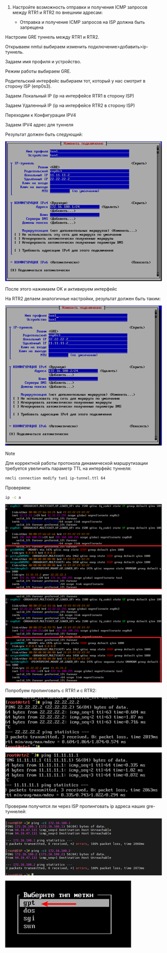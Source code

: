 1. Настройте возможность отправки и получения ICMP запросов между RTR1 и RTR2 по внешним адресам:

   - Отправка и получение ICMP запросов на ISP должна быть запрещена

Настроим GRE туннель между RTR1 и RTR2.

Открываем nmtui выбираем изменить подключение>добавить>ip-туннель. 

Задаем имя профиля и устройство. 

Режим работы выбираем GRE. 

Родительский интерфейс выбираем тот, который у нас смотрит в сторону ISP (enp0s3).

Задаем Локальный IP (ip на интерфейсе RTR1 в сторону ISP) 

Задаем Удаленный IP (ip на интерфейсе RTR2 в сторону ISP)

Переходим к Конфигурации IPV4

Задаем IPV4 адрес для туннеля

Результат должен быть следующий:

![screen1](https://github.com/zurabchiks/SPb-RCH2024/blob/main/RedOS/Pic/8.png)

После этого нажимаем OK и активируем интерфейс

На RTR2 делаем аналогичные настройки, результат должен быть таким:

![screen2](https://github.com/zurabchiks/SPb-RCH2024/blob/main/RedOS/Pic/9.png)

>[!NOTE] 
>Для корректной работы протокола динамической маршрутизации требуется увеличить параметр TTL на интерфейс туннеля:

```bash
nmcli connection modify tun1 ip-tunnel.ttl 64 
```

Проверяем: 

```bash
ip -c a
```

![screen3](https://github.com/zurabchiks/SPb-RCH2024/blob/main/RedOS/Pic/10.png)

![screen4](https://github.com/zurabchiks/SPb-RCH2024/blob/main/RedOS/Pic/11.png)

Попробуем пропинговать с RTR1 и с RTR2:

![screen5](https://github.com/zurabchiks/SPb-RCH2024/blob/main/RedOS/Pic/12.png)

![screen6](https://github.com/zurabchiks/SPb-RCH2024/blob/main/RedOS/Pic/13.png)

Проверим получится ли через ISP пропинговать ip адреса наших gre-туннелей:

![screen7](https://github.com/zurabchiks/SPb-RCH2024/blob/main/RedOS/Pic/14.png)

![screen8](https://github.com/zurabchiks/SPb-RCH2024/blob/main/RedOS/Pic/15.png)

